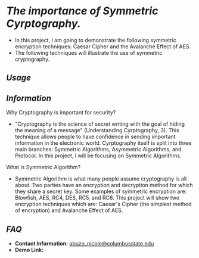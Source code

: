 # *The importance of Symmetric Cyrptography.*
* In this project, I am going to demonstrate the following symmetric encryption techniques: Caesar Cipher and the Avalanche Effect of AES. 
* The following techniques will illustrate the use of symmetric cryptography.

## *Usage*
## *Information*
Why Cryptography is important for security?
* "Cryptography is the science of secret writing with the goal of hiding the meaning of a message" (Understanding Cyrptography, 3). This technique allows people to have confidence in sending important information in the electronic world.
Cyrptography itself is split into three main branches: Symmetric Algorithms, Asymmetric Algorithms, and Protocol. In this project, I will be focusing on Symmetric Algorithms. 

What is Symmetric Algorithm? 
* Symmetric Algorithm is what many people assume cryptography is all about. Two parties have an encryption and decryption method for which they share a secret key. Some examples of symmetric encryption are: Blowfish, AES, RC4, DES, RC5, and RC6. This project will show two encryption techniques which are: Caesar's Cipher (the simplest method of encryption) and Avalanche Effect of AES.


## *FAQ*
* **Contact Information:** abuzo_nicole@columbusstate.edu
* **Demo Link:** 


